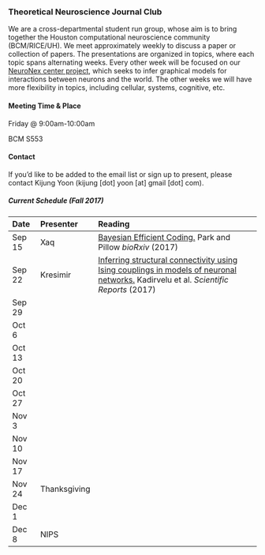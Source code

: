 ### Theoretical Neuroscience Journal Club

We are a cross-departmental student run group, whose aim is to bring together the Houston computational neuroscience community (BCM/RICE/UH). We meet approximately weekly to discuss a paper or collection of papers. The presentations are organized in topics, where each topic spans alternating weeks. Every other week will be focused on our [NeuroNex center project](https://www.bcm.edu/news/grants/nsf-grant-understand-the-brain), which seeks to infer graphical models for interactions between neurons and the world. The other weeks we will have more flexibility in topics, including cellular, systems, cognitive, etc.

#### Meeting Time & Place

Friday @ 9:00am-10:00am

BCM S553

#### Contact

If you’d like to be added to the email list or sign up to present, please contact Kijung Yoon (kijung [dot] yoon [at] gmail [dot] com).



##### Current Schedule (Fall 2017)

| Date   | Presenter    | Reading                                  |
| :----- | :----------- | :--------------------------------------- |
| Sep 15 | Xaq          | [Bayesian Efficient Coding.](http://www.biorxiv.org/content/biorxiv/early/2017/08/25/178418.full.pdf) Park and Pillow *bioRxiv* (2017) |
| Sep 22 | Kresimir     | [Inferring structural connectivity using Ising couplings in models of neuronal networks.](https://www.nature.com/articles/s41598-017-05462-2.pdf) Kadirvelu et al. *Scientific Reports* (2017) |
| Sep 29 |              |                                          |
| Oct 6  |              |                                          |
| Oct 13 |              |                                          |
| Oct 20 |              |                                          |
| Oct 27 |              |                                          |
| Nov 3  |              |                                          |
| Nov 10 |              |                                          |
| Nov 17 |              |                                          |
| Nov 24 | Thanksgiving |                                          |
| Dec 1  |              |                                          |
| Dec 8  | NIPS         |                                          |

